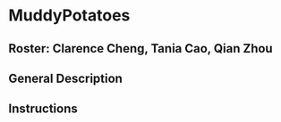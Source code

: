 # MuddyPotatoes
## Roster: Clarence Cheng, Tania Cao, Qian Zhou
## General Description

## Instructions
